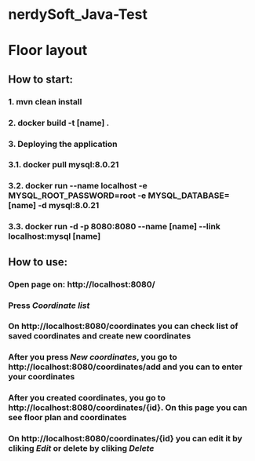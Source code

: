 # nerdySoft_Java-Test
# Floor layout #

## How to start:
### 1. mvn clean install
### 2. docker build -t [name] .
### 3. Deploying the application
### 3.1. docker pull mysql:8.0.21
### 3.2. docker run --name localhost -e MYSQL_ROOT_PASSWORD=root -e MYSQL_DATABASE=[name] -d mysql:8.0.21
### 3.3. docker run -d -p 8080:8080 --name [name] --link localhost:mysql [name]

## How to use:
### Open page on: http://localhost:8080/
### Press ***Coordinate list***
### On http://localhost:8080/coordinates you can check list of saved coordinates and create new coordinates
### After you press ***New coordinates***, you go to http://localhost:8080/coordinates/add and you can to enter your coordinates
### After you created coordinates, you go to http://localhost:8080/coordinates/{id}. On this page you can see floor plan and coordinates
### On http://localhost:8080/coordinates/{id} you can edit it by cliking ***Edit*** or delete by cliking ***Delete***
